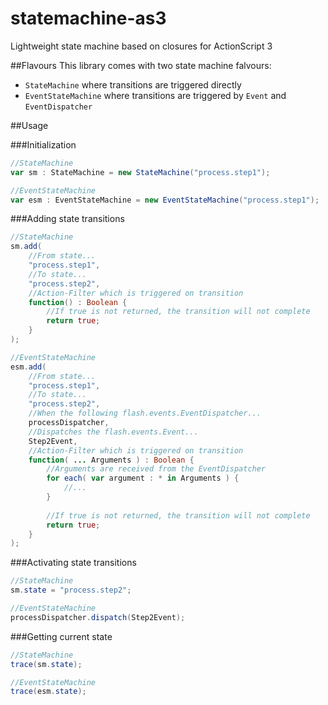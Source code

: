statemachine-as3
================

Lightweight state machine based on closures for ActionScript 3


##Flavours
This library comes with two state machine falvours:
 - `StateMachine` where transitions are triggered directly
 - `EventStateMachine` where transitions are triggered by `Event` and `EventDispatcher`


##Usage

###Initialization
```actionscript
//StateMachine
var sm : StateMachine = new StateMachine("process.step1");

//EventStateMachine
var esm : EventStateMachine = new EventStateMachine("process.step1");
```

###Adding state transitions
```actionscript
//StateMachine
sm.add(
    //From state...
    "process.step1",
    //To state...
    "process.step2",
    //Action-Filter which is triggered on transition
    function() : Boolean {
        //If true is not returned, the transition will not complete
        return true;
    }
);

//EventStateMachine
esm.add(
    //From state...
    "process.step1",
    //To state...
    "process.step2",
    //When the following flash.events.EventDispatcher...
    processDispatcher,
    //Dispatches the flash.events.Event...
    Step2Event,
    //Action-Filter which is triggered on transition
    function( ... Arguments ) : Boolean {
        //Arguments are received from the EventDispatcher
        for each( var argument : * in Arguments ) {
            //...
        }
        
        //If true is not returned, the transition will not complete
        return true;
    }
);
```

###Activating state transitions
```actionscript
//StateMachine
sm.state = "process.step2";

//EventStateMachine
processDispatcher.dispatch(Step2Event);
```

###Getting current state
```actionscript
//StateMachine
trace(sm.state);

//EventStateMachine
trace(esm.state);
```